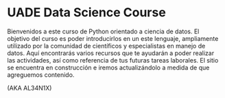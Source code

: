 # UADE Data Science Course

Bienvenidos a este curso de Python orientado a ciencia de datos.
El objetivo del curso es poder introducirlos en un este lenguaje, ampliamente utilizado por la comunidad de científicos y especialistas en manejo de datos.
Aquí encontrarás varios recursos que te ayudarán a poder realizar las actividades, así como referencia de tus futuras tareas laborales.
El sitio se encuentra en construcción e iremos actualizándolo a medida de que agreguemos contenido.


<Ale Casas> (AKA AL34N1X)

